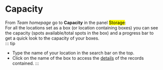 # Capacity

From *Team homepage* go to **Capacity** in the panel <mark>Storage</mark>:  
For all the locations set as a box (or location containing boxes) you can see the capacity (spots available/total spots in the box) and a progress bar to get a quick look to the capacity of your boxes.  
::: tip
- Type the name of your location in the search bar on the top.  
- Click on the name of the box to access the [details](/laboratory-information-management-system/storage-overview.html#details-of-a-spot) of the records contained.
:::
